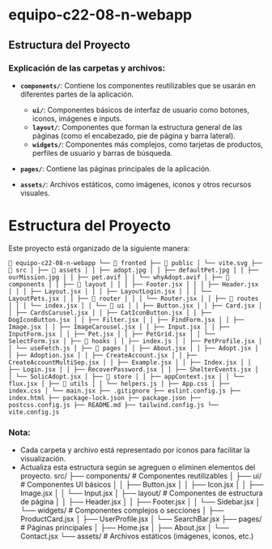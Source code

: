 # equipo-c22-08-n-webapp

## Estructura del Proyecto



### Explicación de las carpetas y archivos:

- **`components/`**: Contiene los componentes reutilizables que se usarán en diferentes partes de la aplicación.
  - **`ui/`**: Componentes básicos de interfaz de usuario como botones, iconos, imágenes e inputs.
  - **`layout/`**: Componentes que forman la estructura general de las páginas (como el encabezado, pie de página y barra lateral).
  - **`widgets/`**: Componentes más complejos, como tarjetas de productos, perfiles de usuario y barras de búsqueda.
  
- **`pages/`**: Contiene las páginas principales de la aplicación.
  
- **`assets/`**: Archivos estáticos, como imágenes, iconos y otros recursos visuales.




# Estructura del Proyecto

Este proyecto está organizado de la siguiente manera:

```📁 equipo-c22-08-n-webapp └── 📁 fronted ├── 📁 public │ └── vite.svg ├── 📁 src │ ├── 📁 assets │ │ ├── adopt.jpg │ │ ├── defaultPet.jpg │ │ ├── ourMission.jpg │ │ ├── pet.avif │ │ └── whyAdopt.avif │ ├── 📁 components │ │ ├── 📁 layout │ │ │ ├── Footer.jsx │ │ │ ├── Header.jsx │ │ │ ├── Layout.jsx │ │ │ ├── LayoutLogin.jsx │ │ │ └── LayoutPets.jsx │ │ ├── 📁 router │ │ │ └── Router.jsx │ │ ├── 📁 routes │ │ │ └── index.jsx │ │ └── 📁 ui │ │ ├── Button.jsx │ │ ├── Card.jsx │ │ ├── CardsCarusel.jsx │ │ ├── CatIconButton.jsx │ │ ├── DogIconButton.jsx │ │ ├── Filter.jsx │ │ ├── FindForm.jsx │ │ ├── Image.jsx │ │ ├── ImageCarousel.jsx │ │ ├── Input.jsx │ │ ├── InputForm.jsx │ │ ├── Pet.jsx │ │ ├── PetGrid.jsx │ │ └── SelectForm.jsx │ ├── 📁 hooks │ │ ├── index.js │ │ ├── PetProfile.jsx │ │ └── useFetch.js │ ├── 📁 pages │ │ ├── About.jsx │ │ ├── Adopt.jsx │ │ ├── Adoption.jsx │ │ ├── CreateAccount.jsx │ │ ├── CreateAccountMultiSep.jsx │ │ ├── Example.jsx │ │ ├── Index.jsx │ │ ├── Login.jsx │ │ ├── RecoverPassword.jsx │ │ ├── ShelterEvents.jsx │ │ └── SolicAdopt.jsx │ ├── 📁 store │ │ ├── appContext.jsx │ │ └── flux.jsx │ ├── 📁 utils │ │ └── helpers.js │ ├── App.css │ ├── index.css │ └── main.jsx ├── .gitignore ├── eslint.config.js ├── index.html ├── package-lock.json ├── package.json ├── postcss.config.js ├── README.md ├── tailwind.config.js └── vite.config.js```




### Nota:
- Cada carpeta y archivo está representado por íconos para facilitar la visualización.
- Actualiza esta estructura según se agreguen o eliminen elementos del proyecto.
src/
├── components/          # Componentes reutilizables
│   ├── ui/              # Componentes UI básicos
│   │   ├── Button.jsx
│   │   ├── Icon.jsx
│   │   ├── Image.jsx
│   │   └── Input.jsx
│   ├── layout/          # Componentes de estructura de página
│   │   ├── Header.jsx
│   │   ├── Footer.jsx
│   │   └── Sidebar.jsx
│   └── widgets/         # Componentes complejos o secciones
│       ├── ProductCard.jsx
│       ├── UserProfile.jsx
│       └── SearchBar.jsx
├── pages/               # Páginas principales
│   ├── Home.jsx
│   ├── About.jsx
│   └── Contact.jsx
└── assets/              # Archivos estáticos (imágenes, iconos, etc.)
